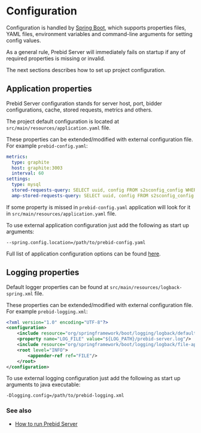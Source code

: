 # Configuration

Configuration is handled by [Spring Boot](https://docs.spring.io/spring-boot/docs/current/reference/html/boot-features-external-config.html), 
which supports properties files, YAML files, environment variables and command-line arguments for setting config values.

As a general rule, Prebid Server will immediately fails on startup if any of required properties is missing or invalid.

The next sections describes how to set up project configuration.

## Application properties

Prebid Server configuration stands for server host, port, bidder configurations, cache, stored requests, metrics and others.

The project default configuration is located at `src/main/resources/application.yaml` file. 

These properties can be extended/modified with external configuration file. 
For example `prebid-config.yaml`:
```yaml
metrics:
  type: graphite
  host: graphite:3003
  interval: 60
settings:
  type: mysql
  stored-requests-query: SELECT uuid, config FROM s2sconfig_config WHERE uuid IN (%ID_LIST%)
  amp-stored-requests-query: SELECT uuid, config FROM s2sconfig_config WHERE uuid IN (%ID_LIST%)
```
If some property is missed in `prebid-config.yaml` application will look for it 
in `src/main/resources/application.yaml` file.

To use external application configuration just add the following as start up arguments:
```
--spring.config.location=/path/to/prebid-config.yaml
```

Full list of application configuration options can be found [here](config-app.md).

## Logging properties

Default logger properties can be found at `src/main/resources/logback-spring.xml` file.

These properties can be extended/modified with external configuration file. 
For example `prebid-logging.xml`:
```xml
<?xml version="1.0" encoding="UTF-8"?>
<configuration>
    <include resource="org/springframework/boot/logging/logback/defaults.xml"/>
    <property name="LOG_FILE" value="${LOG_PATH}/prebid-server.log"/>
    <include resource="org/springframework/boot/logging/logback/file-appender.xml"/>
    <root level="INFO">
        <appender-ref ref="FILE"/>
    </root>
</configuration>
```

To use external logging configuration just add the following as start up arguments to java executable:
```
-Dlogging.config=/path/to/prebid-logging.xml
```

### See also

- [How to run Prebid Server](run.md)
